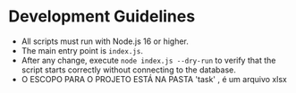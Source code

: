  # Development Guidelines

- All scripts must run with Node.js 16 or higher.
- The main entry point is `index.js`.
- After any change, execute `node index.js --dry-run` to verify that the script starts correctly without connecting to the database.
- O ESCOPO PARA O PROJETO ESTÁ NA PASTA 'task' , é um arquivo xlsx
